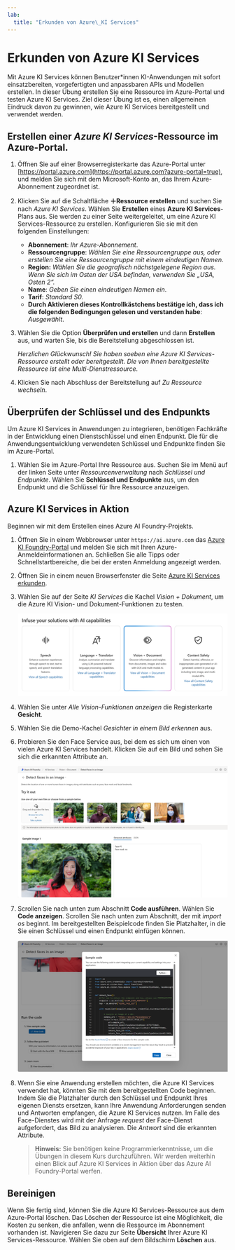 ```yaml
---
lab:
  title: "Erkunden von Azure\_KI Services"
---
```


# Erkunden von Azure KI Services

Mit Azure KI Services können Benutzer*innen KI-Anwendungen mit sofort einsatzbereiten, vorgefertigten und anpassbaren APIs und Modellen erstellen. In dieser Übung erstellen Sie eine Ressource im Azure-Portal und testen Azure KI Services. Ziel dieser Übung ist es, einen allgemeinen Eindruck davon zu gewinnen, wie Azure KI Services bereitgestellt und verwendet werden.

## Erstellen einer *Azure KI Services*-Ressource im Azure-Portal.

1. Öffnen Sie auf einer Browserregisterkarte das Azure-Portal unter [https://portal.azure.com](https://portal.azure.com?azure-portal=true), und melden Sie sich mit dem Microsoft-Konto an, das Ihrem Azure-Abonnement zugeordnet ist.

1. Klicken Sie auf die Schaltfläche **＋Ressource erstellen** und suchen Sie nach *Azure KI Services*. Wählen Sie **Erstellen** eines **Azure KI Services**-Plans aus. Sie werden zu einer Seite weitergeleitet, um eine Azure KI Services-Ressource zu erstellen. Konfigurieren Sie sie mit den folgenden Einstellungen:
    - **Abonnement**: *Ihr Azure-Abonnement*.
    - **Ressourcengruppe**: *Wählen Sie eine Ressourcengruppe aus, oder erstellen Sie eine Ressourcengruppe mit einem eindeutigen Namen*.
    - **Region:** *Wählen Sie die geografisch nächstgelegene Region aus. Wenn Sie sich im Osten der USA befinden, verwenden Sie „USA, Osten 2“.*
    - **Name**: *Geben Sie einen eindeutigen Namen ein*.
    - **Tarif**: *Standard S0.*
    - **Durch Aktivieren dieses Kontrollkästchens bestätige ich, dass ich die folgenden Bedingungen gelesen und verstanden habe**: *Ausgewählt*.

1. Wählen Sie die Option **Überprüfen und erstellen** und dann **Erstellen** aus, und warten Sie, bis die Bereitstellung abgeschlossen ist.

    *Herzlichen Glückwunsch! Sie haben soeben eine Azure KI Services-Ressource erstellt oder bereitgestellt. Die von Ihnen bereitgestellte Ressource ist eine Multi-Dienstressource.*

1. Klicken Sie nach Abschluss der Bereitstellung auf *Zu Ressource wechseln*. 

## Überprüfen der Schlüssel und des Endpunkts

Um Azure KI Services in Anwendungen zu integrieren, benötigen Fachkräfte in der Entwicklung einen Dienstschlüssel und einen Endpunkt. Die für die Anwendungsentwicklung verwendeten Schlüssel und Endpunkte finden Sie im Azure-Portal. 

1. Wählen Sie im Azure-Portal Ihre Ressource aus. Suchen Sie im Menü auf der linken Seite unter *Ressourcenverwaltung* nach *Schlüssel und Endpunkte*. Wählen Sie **Schlüssel und Endpunkte** aus, um den Endpunkt und die Schlüssel für Ihre Ressource anzuzeigen. 

## Azure KI Services in Aktion

Beginnen wir mit dem Erstellen eines Azure AI Foundry-Projekts.

1. Öffnen Sie in einem Webbrowser unter `https://ai.azure.com` das [Azure KI Foundry-Portal](https://ai.azure.com) und melden Sie sich mit Ihren Azure-Anmeldeinformationen an. Schließen Sie alle Tipps oder Schnellstartbereiche, die bei der ersten Anmeldung angezeigt werden.
 
1. Öffnen Sie in einem neuen Browserfenster die Seite [Azure KI Services erkunden](https://ai.azure.com/explore/aiservices).

1. Wählen Sie auf der Seite *KI Services* die Kachel *Vision + Dokument*, um die Azure KI Vision- und Dokument-Funktionen zu testen.

    ![Screenshot der Kachel „Vision und Dokument“, die auf der Seite „KI Services“ ausgewählt wurde.](./media/vision-document-tile.png)

1. Wählen Sie unter *Alle Vision-Funktionen anzeigen* die Registerkarte **Gesicht**. 

1. Wählen Sie die Demo-Kachel *Gesichter in einem Bild erkennen* aus. 

1. Probieren Sie den Face Service aus, bei dem es sich um einen von vielen Azure KI Services handelt. Klicken Sie auf ein Bild und sehen Sie sich die erkannten Attribute an. 

    ![Screenshot der Demo zur Gesichtserkennung im Azure AI Foundry-Portal.](./media/detect-faces-demo.png)

1. Scrollen Sie nach unten zum Abschnitt **Code ausführen**. Wählen Sie **Code anzeigen**. Scrollen Sie nach unten zum Abschnitt, der mit *import os* beginnt. Im bereitgestellten Beispielcode finden Sie Platzhalter, in die Sie einen Schlüssel und einen Endpunkt einfügen können.

    ![Screenshot des Bildschirms „Code anzeigen“ mit einer Ansicht der Code-Platzhalter für Schlüssel und Endpunkt.](./media/view-code-example.png) 

1. Wenn Sie eine Anwendung erstellen möchten, die Azure KI Services verwendet hat, könnten Sie mit dem bereitgestellten Code beginnen. Indem Sie die Platzhalter durch den Schlüssel und Endpunkt Ihres eigenen Diensts ersetzen, kann Ihre Anwendung Anforderungen senden und Antworten empfangen, die Azure KI Services nutzen. Im Falle des Face-Dienstes wird mit der Anfrage *request* der Face-Dienst aufgefordert, das Bild zu analysieren. Die *Antwort* sind die erkannten Attribute. 

    >**Hinweis:** Sie benötigen keine Programmierkenntnisse, um die Übungen in diesem Kurs durchzuführen. Wir werden weiterhin einen Blick auf Azure KI Services in Aktion über das Azure AI Foundry-Portal werfen.  
 
## Bereinigen 

Wenn Sie fertig sind, können Sie die Azure KI Services-Ressource aus dem Azure-Portal löschen. Das Löschen der Ressource ist eine Möglichkeit, die Kosten zu senken, die anfallen, wenn die Ressource im Abonnement vorhanden ist. Navigieren Sie dazu zur Seite **Übersicht** Ihrer Azure KI Services-Ressource. Wählen Sie oben auf dem Bildschirm **Löschen** aus.

